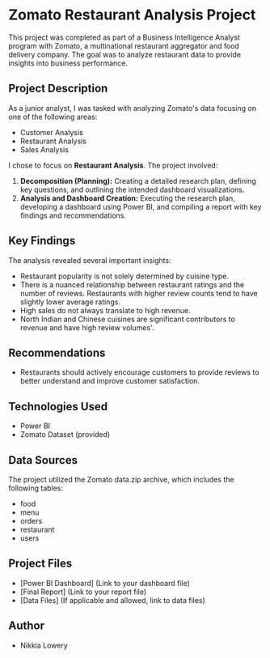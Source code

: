 # Zomato Restaurant Analysis Project

This project was completed as part of a Business Intelligence Analyst program with Zomato, a multinational restaurant aggregator and food delivery company. The goal was to analyze restaurant data to provide insights into business performance.

## Project Description

As a junior analyst, I was tasked with analyzing Zomato's data focusing on one of the following areas:

* Customer Analysis
* Restaurant Analysis
* Sales Analysis

I chose to focus on **Restaurant Analysis**. The project involved:

1.  **Decomposition (Planning):** Creating a detailed research plan, defining key questions, and outlining the intended dashboard visualizations.
2.  **Analysis and Dashboard Creation:** Executing the research plan, developing a dashboard using Power BI, and compiling a report with key findings and recommendations.

## Key Findings

The analysis revealed several important insights:

* Restaurant popularity is not solely determined by cuisine type.
* There is a nuanced relationship between restaurant ratings and the number of reviews. Restaurants with higher review counts tend to have slightly lower average ratings.
* High sales do not always translate to high revenue.
* North Indian and Chinese cuisines are significant contributors to revenue and have high review volumes'.

## Recommendations

* Restaurants should actively encourage customers to provide reviews to better understand and improve customer satisfaction.

## Technologies Used

* Power BI
* Zomato Dataset (provided)

## Data Sources

The project utilized the Zomato data.zip archive, which includes the following tables:

* food
* menu
* orders
* restaurant
* users

## Project Files

* [Power BI Dashboard]  (Link to your dashboard file)
* [Final Report] (Link to your report file)
* [Data Files] (If applicable and allowed, link to data files)

## Author

* Nikkia Lowery
